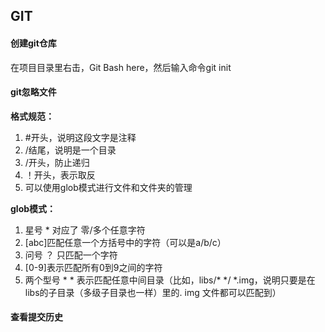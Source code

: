 ## GIT

#### 创建git仓库

在项目目录里右击，Git Bash here，然后输入命令git init 

#### git忽略文件

**格式规范：**

1. #开头，说明这段文字是注释
2. /结尾，说明是一个目录
3. /开头，防止递归
4. ！开头，表示取反
5. 可以使用glob模式进行文件和文件夹的管理

**glob模式：**

1. 星号 * 对应了 零/多个任意字符
2. [abc]匹配任意一个方括号中的字符（可以是a/b/c）
3. 问号 ？ 只匹配一个字符
4. [0-9]表示匹配所有0到9之间的字符
5. 两个型号 * * 表示匹配任意中间目录（比如，libs/* */ *.img，说明只要是在libs的子目录（多级子目录也一样）里的. img 文件都可以匹配到）

#### 查看提交历史

